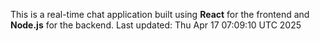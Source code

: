 This is a real-time chat application built using **React** for the frontend and **Node.js** for the backend.
Last updated: Thu Apr 17 07:09:10 UTC 2025

